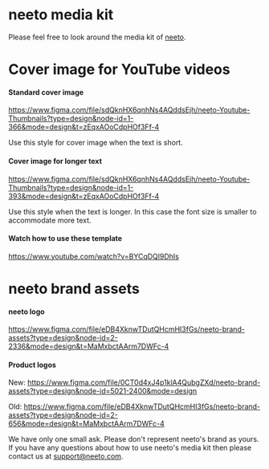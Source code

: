# neeto media kit

Please feel free to look around the media kit of [neeto](https://neeto.com).

# Cover image for YouTube videos

#### Standard cover image

https://www.figma.com/file/sdQknHX6qnhNs4AQddsEjh/neeto-Youtube-Thumbnails?type=design&node-id=1-366&mode=design&t=zEqxAOoCdpHOf3Ff-4

Use this style for cover image when the text is short.

#### Cover image for longer text

https://www.figma.com/file/sdQknHX6qnhNs4AQddsEjh/neeto-Youtube-Thumbnails?type=design&node-id=1-393&mode=design&t=zEqxAOoCdpHOf3Ff-4

Use this style when the text is longer. In this case the font size is smaller to accommodate more text.

#### Watch how to use these template

https://www.youtube.com/watch?v=BYCqDQl9DhIs

# neeto brand assets

#### neeto logo

https://www.figma.com/file/eDB4XknwTDutQHcmHI3fGs/neeto-brand-assets?type=design&node-id=2-2336&mode=design&t=MaMxbctAArm7DWFc-4 

#### Product logos

New: https://www.figma.com/file/0CT0d4xJ4p1klA4QubgZXd/neeto-brand-assets?type=design&node-id=5021-2400&mode=design

Old: https://www.figma.com/file/eDB4XknwTDutQHcmHI3fGs/neeto-brand-assets?type=design&node-id=2-656&mode=design&t=MaMxbctAArm7DWFc-4

We have only one small ask. Please don't represent neeto's brand as yours.
If you have any questions about how to use neeto's media kit then please contact us at support@neeto.com.
